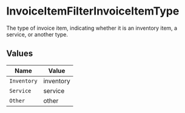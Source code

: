 # InvoiceItemFilterInvoiceItemType

The type of invoice item, indicating whether it is an inventory item, a service, or another type.


## Values

| Name        | Value       |
| ----------- | ----------- |
| `Inventory` | inventory   |
| `Service`   | service     |
| `Other`     | other       |